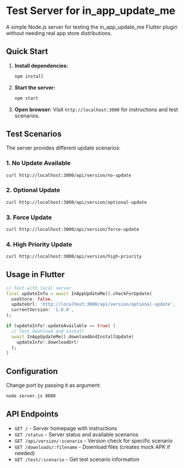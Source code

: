 # Test Server for in_app_update_me

A simple Node.js server for testing the in_app_update_me Flutter plugin without needing real app store distributions.

## Quick Start

1. **Install dependencies:**
   ```bash
   npm install
   ```

2. **Start the server:**
   ```bash
   npm start
   ```

3. **Open browser:**
   Visit `http://localhost:3000` for instructions and test scenarios.

## Test Scenarios

The server provides different update scenarios:

### 1. **No Update Available**
```bash
curl http://localhost:3000/api/version/no-update
```

### 2. **Optional Update**
```bash
curl http://localhost:3000/api/version/optional-update
```

### 3. **Force Update**
```bash
curl http://localhost:3000/api/version/force-update
```

### 4. **High Priority Update**
```bash
curl http://localhost:3000/api/version/high-priority
```

## Usage in Flutter

```dart
// Test with local server
final updateInfo = await InAppUpdateMe().checkForUpdate(
  useStore: false,
  updateUrl: 'http://localhost:3000/api/version/optional-update',
  currentVersion: '1.0.0',
);

if (updateInfo?.updateAvailable == true) {
  // Test download and install
  await InAppUpdateMe().downloadAndInstallUpdate(
    updateInfo!.downloadUrl!
  );
}
```

## Configuration

Change port by passing it as argument:
```bash
node server.js 8080
```

## API Endpoints

- `GET /` - Server homepage with instructions
- `GET /status` - Server status and available scenarios
- `GET /api/version/:scenario` - Version check for specific scenario
- `GET /downloads/:filename` - Download files (creates mock APK if needed)
- `GET /test/:scenario` - Get test scenario information
